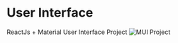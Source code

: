 # User Interface

ReactJs + Material User Interface Project
![MUI Project](https://user-images.githubusercontent.com/103055464/161798625-c767f68f-ee1d-4e7a-9e72-c4e808797572.png)
